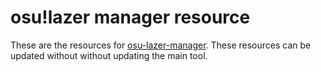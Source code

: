 # osu!lazer manager resource

These are the resources for [osu-lazer-manager](https://github.com/nanashi-1/osu-lazer-manager). These resources can be updated without without updating the main tool.
